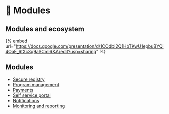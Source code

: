 # 🧱 Modules

## Modules and ecosystem

{% embed url="https://docs.google.com/presentation/d/1COdbi2Q1HbTKwU1epbuBYQi4OaE_6tXc3q9aSCml6XA/edit?usp=sharing" %}

## Modules

* [Secure registry](secure-registry/)
* [Program management](beneficiary-management.md)
* [Payments](eligibility-and-enrolment.md)
* [Self service portal](self-service-portal.md)
* [Notifications](notifications.md)
* [Monitoring and reporting](monitoring-and-reporting.md)

<figure><img src="https://raw.githubusercontent.com/shibu-narayanan/openg2p-documentation/develop/.gitbook/assets/openg2p_linear_flow.svg" alt=""><figcaption></figcaption></figure>

<figure><img src="https://github.com/shibu-narayanan/openg2p-documentation/blob/develop/.gitbook/assets/openg2p_linear_flow.svg" alt=""><figcaption></figcaption></figure>
